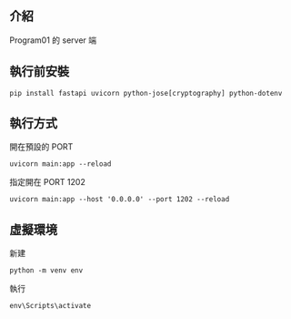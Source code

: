 ## 介紹

Program01 的 server 端

## 執行前安裝

```
pip install fastapi uvicorn python-jose[cryptography] python-dotenv
```

## 執行方式

開在預設的 PORT

```
uvicorn main:app --reload
```

指定開在 PORT 1202

```
uvicorn main:app --host '0.0.0.0' --port 1202 --reload
```

## 虛擬環境

新建

```
python -m venv env
```

執行

```
env\Scripts\activate
```
